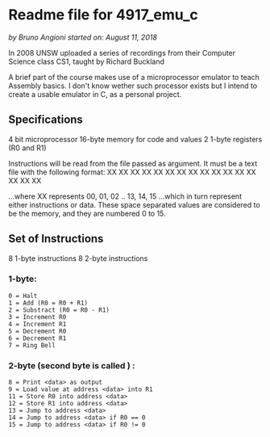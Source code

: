 # Readme file for 4917_emu_c
*by Bruno Angioni*
*started on: August 11, 2018*

In 2008 UNSW uploaded a series of recordings from
their Computer Science class CS1, taught by Richard Buckland

A brief part of the course makes use of a microprocessor emulator
to teach Assembly basics. I don't know wether such processor exists
but I intend to create a usable emulator in C, as a personal project.

## Specifications
4 bit microprocessor
16-byte memory for code and values
2 1-byte registers (R0 and R1)

Instructions will be read from the file passed as argument.
It must be a text file with the following format:
XX XX XX XX
XX XX XX XX
XX XX XX XX
XX XX XX XX

...where XX represents 00, 01, 02 .. 13, 14, 15
...which in turn represent either instructions or data.
These space separated values are considered to be the memory,
and they are numbered 0 to 15.

## Set of Instructions
8 1-byte instructions
8 2-byte instructions

### 1-byte:
    0 = Halt
    1 = Add (R0 = R0 + R1)
    2 = Substract (R0 = R0 - R1)
    3 = Increment R0
    4 = Increment R1
    5 = Decrement R0
    6 = Decrement R1
    7 = Ring Bell

### 2-byte (second byte is called <data>) :
    8 = Print <data> as output
    9 = Load value at address <data> into R1
    11 = Store R0 into address <data>
    12 = Store R1 into address <data>
    13 = Jump to address <data>
    14 = Jump to address <data> if R0 == 0
    15 = Jump to address <data> if R0 != 0
